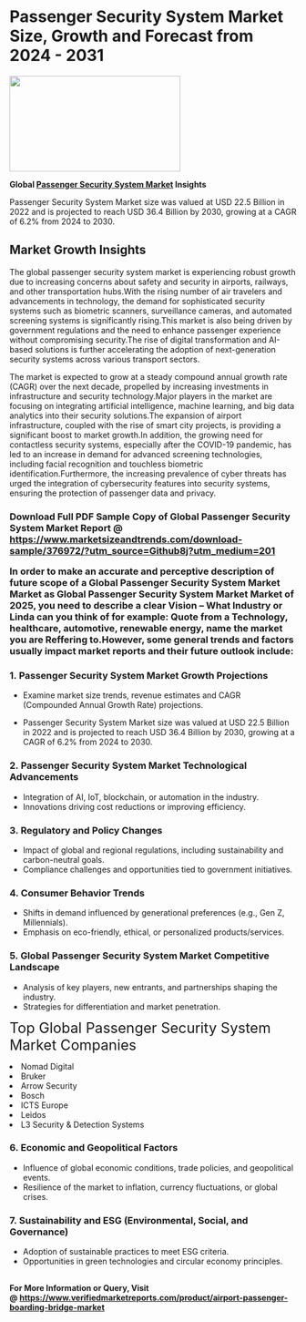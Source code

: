<H1>Passenger Security System Market Size, Growth and Forecast from 2024 - 2031</H1><img class="aligncenter size-medium wp-image-584254" src="https://thirdeyenews.in/wp-content/uploads/2024/09/Global-Market-Research-300x168.jpeg" alt="" width="300" height="168" /><p><strong>Global&nbsp;<a href="https://www.marketsizeandtrends.com/download-sample/376972/?utm_source=Github8j?utm_medium=201">Passenger Security System Market</a> Insights</strong></p><p>Passenger Security System Market size was valued at USD 22.5 Billion in 2022 and is projected to reach USD 36.4 Billion by 2030, growing at a CAGR of 6.2% from 2024 to 2030.</p><p><h2>Market Growth Insights</h2> <p>The global passenger security system market is experiencing robust growth due to increasing concerns about safety and security in airports, railways, and other transportation hubs.With the rising number of air travelers and advancements in technology, the demand for sophisticated security systems such as biometric scanners, surveillance cameras, and automated screening systems is significantly rising.This market is also being driven by government regulations and the need to enhance passenger experience without compromising security.The rise of digital transformation and AI-based solutions is further accelerating the adoption of next-generation security systems across various transport sectors.</p> <p>The market is expected to grow at a steady compound annual growth rate (CAGR) over the next decade, propelled by increasing investments in infrastructure and security technology.Major players in the market are focusing on integrating artificial intelligence, machine learning, and big data analytics into their security solutions.The expansion of airport infrastructure, coupled with the rise of smart city projects, is providing a significant boost to market growth.In addition, the growing need for contactless security systems, especially after the COVID-19 pandemic, has led to an increase in demand for advanced screening technologies, including facial recognition and touchless biometric identification.Furthermore, the increasing prevalence of cyber threats has urged the integration of cybersecurity features into security systems, ensuring the protection of passenger data and privacy.<h3></p><p><span class=""><strong>Download Full PDF Sample Copy of Global Passenger Security System Market Report</strong> @ <a href="https://www.marketsizeandtrends.com/download-sample/376972/?utm_source=Github8j?utm_medium=201" target="_blank">https://www.marketsizeandtrends.com/download-sample/376972/?utm_source=Github8j?utm_medium=201</a></span></p><p>In order to make an accurate and perceptive description of future scope of a Global&nbsp;Passenger Security System Market Market as Global&nbsp;Passenger Security System Market Market of 2025, you need to describe a clear Vision &ndash; What Industry or Linda can you think of for example: Quote from a Technology, healthcare, automotive, renewable energy, name the market you are Reffering to.However, some general trends and factors usually impact market reports and their future outlook include:</p><h3>1.&nbsp;<strong>Passenger Security System Market Growth Projections</strong></h3><ul><li>Examine market size trends, revenue estimates and CAGR (Compounded Annual Growth Rate) projections.</li><li><p>Passenger Security System Market size was valued at USD 22.5 Billion in 2022 and is projected to reach USD 36.4 Billion by 2030, growing at a CAGR of 6.2% from 2024 to 2030.</p></li></ul><h3>2.&nbsp;<strong>Passenger Security System Market Technological Advancements</strong></h3><ul><li>Integration of AI, IoT, blockchain, or automation in the industry.</li><li>Innovations driving cost reductions or improving efficiency.</li></ul><h3>3.&nbsp;<strong>Regulatory and Policy Changes</strong></h3><ul><li>Impact of global and regional regulations, including sustainability and carbon-neutral goals.</li><li>Compliance challenges and opportunities tied to government initiatives.</li></ul><h3>4.&nbsp;<strong>Consumer Behavior Trends</strong></h3><ul><li>Shifts in demand influenced by generational preferences (e.g., Gen Z, Millennials).</li><li>Emphasis on eco-friendly, ethical, or personalized products/services.</li></ul><h3>5.&nbsp;<strong>Global Passenger Security System Market Competitive Landscape</strong></h3><ul><li>Analysis of key players, new entrants, and partnerships shaping the industry.</li><li>Strategies for differentiation and market penetration.</li></ul><p data-pm-slice="1 1 []"><span style="color: inherit; font-family: inherit; font-size: 25px;">Top Global Passenger Security System Market Companies</span></p><div class="" data-test-id=""><p><li>Nomad Digital</li><li> Bruker</li><li> Arrow Security</li><li> Bosch</li><li> ICTS Europe</li><li> Leidos</li><li> L3 Security & Detection Systems</li></p></div><h3>6.&nbsp;<strong>Economic and Geopolitical Factors</strong></h3><ul><li>Influence of global economic conditions, trade policies, and geopolitical events.</li><li>Resilience of the market to inflation, currency fluctuations, or global crises.</li></ul><h3>7.&nbsp;<strong>Sustainability and ESG (Environmental, Social, and Governance)</strong></h3><ul><li>Adoption of sustainable practices to meet ESG criteria.</li><li>Opportunities in green technologies and circular economy principles.</li></ul><h2><strong style="font-size: 14px;">For More Information or Query, Visit @&nbsp;</strong><a style="background-color: #ffffff; font-size: 14px;" href="https://www.marketsizeandtrends.com/report/passenger-security-system-market/" target="_blank">https://www.verifiedmarketreports.com/product/airport-passenger-boarding-bridge-market</a></h2>